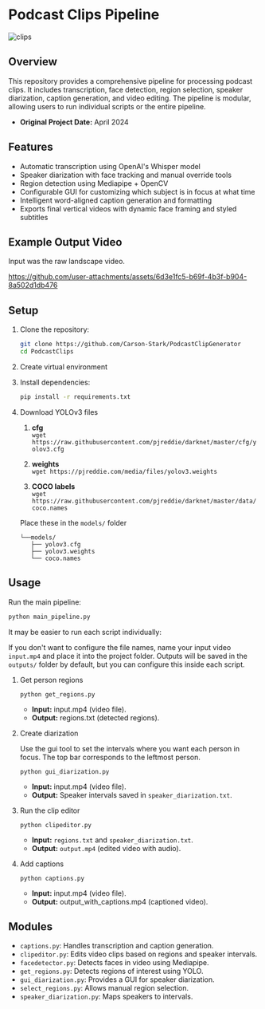 # Podcast Clips Pipeline

![clips](https://github.com/user-attachments/assets/9b5aa818-7fd1-48b7-aef6-f3f66a50f949)

## Overview
This repository provides a comprehensive pipeline for processing podcast clips. It includes transcription, face detection, region selection, speaker diarization, caption generation, and video editing. The pipeline is modular, allowing users to run individual scripts or the entire pipeline.

- **Original Project Date:** April 2024

## Features
- Automatic transcription using OpenAI's Whisper model
- Speaker diarization with face tracking and manual override tools
- Region detection using Mediapipe + OpenCV
- Configurable GUI for customizing which subject is in focus at what time
- Intelligent word-aligned caption generation and formatting
- Exports final vertical videos with dynamic face framing and styled subtitles

## Example Output Video

Input was the raw landscape video.

https://github.com/user-attachments/assets/6d3e1fc5-b69f-4b3f-b904-8a502d1db476

## Setup
1. Clone the repository:
   ```bash
   git clone https://github.com/Carson-Stark/PodcastClipGenerator
   cd PodcastClips
   ```

2. Create virtual environment

3. Install dependencies:
   ```bash
   pip install -r requirements.txt
   ```

4. Download YOLOv3 files

   1. **cfg**  
      `wget https://raw.githubusercontent.com/pjreddie/darknet/master/cfg/yolov3.cfg`

   2. **weights**  
      `wget https://pjreddie.com/media/files/yolov3.weights`

   3. **COCO labels**  
      `wget https://raw.githubusercontent.com/pjreddie/darknet/master/data/coco.names`

   Place these in the `models/` folder
   ```
   └──models/
      ├── yolov3.cfg
      ├── yolov3.weights
      └── coco.names
   ```

   
## Usage
Run the main pipeline:
```bash
python main_pipeline.py
```

It may be easier to run each script individually:

If you don't want to configure the file names, name your input video `input.mp4` and place it into the project folder. Outputs will be saved in the `outputs/` folder by default, but you can configure this inside each script.

1. Get person regions
   ```
   python get_regions.py
   ```
   - **Input:** input.mp4 (video file).
   - **Output:** regions.txt (detected regions).

2. Create diarization

   Use the gui tool to set the intervals where you want each person in focus. The top bar corresponds to the leftmost person.
   ```
   python gui_diarization.py
   ```
   - **Input:** input.mp4 (video file).
   - **Output:** Speaker intervals saved in `speaker_diarization.txt`.

4. Run the clip editor
   ```
   python clipeditor.py
   ```
   - **Input:** `regions.txt` and `speaker_diarization.txt`.
   - **Output:** `output.mp4` (edited video with audio).

5. Add captions
   ```
   python captions.py
   ```
   - **Input:** input.mp4 (video file).
   - **Output:** output_with_captions.mp4 (captioned video).


## Modules
- `captions.py`: Handles transcription and caption generation.
- `clipeditor.py`: Edits video clips based on regions and speaker intervals.
- `facedetector.py`:  Detects faces in video using Mediapipe.
- `get_regions.py`: Detects regions of interest using YOLO.
- `gui_diarization.py`: Provides a GUI for speaker diarization.
- `select_regions.py`: Allows manual region selection.
- `speaker_diarization.py`: Maps speakers to intervals.
